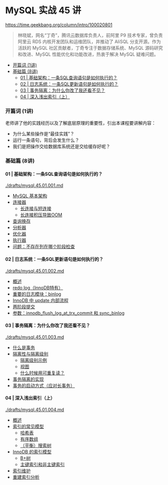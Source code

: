 # MySQL 实战 45 讲

https://time.geekbang.org/column/intro/100020801

> 林晓斌，网名“丁奇”，腾讯云数据库负责人，前阿里 P9 技术专家，曾负责阿里云 RDS 内核开发团队和运维团队，并推动了 AliSQL 分支开源。作为活跃的 MySQL 社区贡献者，丁奇专注于数据存储系统、MySQL 源码研究和改进、MySQL 性能优化和功能改进，热衷于解决 MySQL 疑难问题。


<!-- @import "[TOC]" {cmd="toc" depthFrom=3 depthTo=6 orderedList=false} -->

<!-- code_chunk_output -->

- [开篇词 (1讲)](#开篇词-1讲)
- [基础篇 (8讲)](#基础篇-8讲)
  - [01 | 基础架构：一条SQL查询语句是如何执行的？](#01-基础架构一条sql查询语句是如何执行的)
  - [02 | 日志系统：一条SQL更新语句是如何执行的？](#02-日志系统一条sql更新语句是如何执行的)
  - [03 | 事务隔离：为什么你改了我还看不见？](#03-事务隔离为什么你改了我还看不见)
  - [04 | 深入浅出索引（上）](#04-深入浅出索引上)

<!-- /code_chunk_output -->

### 开篇词 (1讲)

老师讲了他的实践经历以及了解底层原理的重要性，引出本课程要讲解内容：
- 为什么某些操作是“最佳实践”？
- 运行一条语句，背后会发生什么？
- 我们是把操作交给数据库系统还是交给缓存好呢？

### 基础篇 (8讲)

#### 01 | 基础架构：一条SQL查询语句是如何执行的？

[./drafts/mysql.45.01.001.md](./drafts/mysql.45.01.001.md)

- [MySQL 基本架构](./drafts/mysql.45.01.001.md#mysql-基本架构)
- [连接器](./drafts/mysql.45.01.001.md#连接器)
  - [长连接与短连接](./drafts/mysql.45.01.001.md#长连接与短连接)
  - [长连接积压导致OOM](./drafts/mysql.45.01.001.md#长连接积压导致oom)
- [查询换存](./drafts/mysql.45.01.001.md#查询换存)
- [分析器](./drafts/mysql.45.01.001.md#分析器)
- [优化器](./drafts/mysql.45.01.001.md#优化器)
- [执行器](./drafts/mysql.45.01.001.md#执行器)
- [问题：不存在列在哪个阶段检查](./drafts/mysql.45.01.001.md#问题不存在列在哪个阶段检查)

#### 02 | 日志系统：一条SQL更新语句是如何执行的？

[./drafts/mysql.45.01.002.md](./drafts/mysql.45.01.002.md)

- [概述](./drafts/mysql.45.01.002.md#概述)
- [redo log（InnoDB特有）](./drafts/mysql.45.01.002.md#redo-loginnodb特有)
- [重要的日志模块：binlog](./drafts/mysql.45.01.002.md#重要的日志模块binlog)
- [InnoDB 中 update 内部流程](./drafts/mysql.45.01.002.md#innodb-中-update-内部流程)
- [两阶段提交](./drafts/mysql.45.01.002.md#两阶段提交)
- [参数：innodb_flush_log_at_trx_commit 和 sync_binlog](./drafts/mysql.45.01.002.md#参数innodb_flush_log_at_trx_commit-和-sync_binlog)

#### 03 | 事务隔离：为什么你改了我还看不见？

[./drafts/mysql.45.01.003.md](./drafts/mysql.45.01.003.md)

- [什么是事务](./drafts/mysql.45.01.003.md#什么是事务)
- [隔离性与隔离级别](./drafts/mysql.45.01.003.md#隔离性与隔离级别)
  - [隔离级别示例](./drafts/mysql.45.01.003.md#隔离级别示例)
  - [视图](./drafts/mysql.45.01.003.md#视图)
  - [什么时候用可重复读？](./drafts/mysql.45.01.003.md#什么时候用可重复读)
- [事务隔离的实现](./drafts/mysql.45.01.003.md#事务隔离的实现)
- [事务的启动方式（应对长事务）](./drafts/mysql.45.01.003.md#事务的启动方式应对长事务)

#### 04 | 深入浅出索引（上）

[./drafts/mysql.45.01.004.md](./drafts/mysql.45.01.004.md)

- [概述](./drafts/mysql.45.01.004.md#概述)
- [索引的常见模型](./drafts/mysql.45.01.004.md#索引的常见模型)
  - [哈希表](./drafts/mysql.45.01.004.md#哈希表)
  - [有序数组](./drafts/mysql.45.01.004.md#有序数组)
  - [（平衡）搜索树](./drafts/mysql.45.01.004.md#平衡搜索树)
- [InnoDB 的索引模型](./drafts/mysql.45.01.004.md#innodb-的索引模型)
  - [B+树](./drafts/mysql.45.01.004.md#b树)
  - [主键索引和非主键索引](./drafts/mysql.45.01.004.md#主键索引和非主键索引)
- [索引维护](./drafts/mysql.45.01.004.md#索引维护)
- [重建索引分析](./drafts/mysql.45.01.004.md#重建索引分析)

